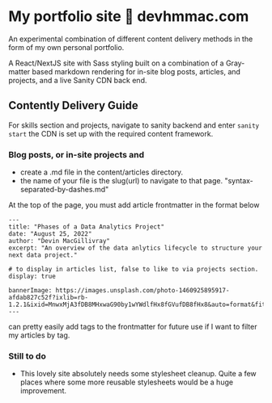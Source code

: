 # My portfolio site 👋 devhmmac.com

An experimental combination of different content delivery methods in the form of my own personal portfolio.

A React/NextJS site with Sass styling built on a combination of a Gray-matter based markdown rendering for in-site blog posts, articles, and projects, and a live Sanity CDN back end.

## Contently Delivery Guide

For skills section and projects, navigate to sanity backend and enter `sanity start` the CDN is set up with the required content framework.

### Blog posts, or in-site projects and

- create a .md file in the content/articles directory.
- the name of your file is the slug(url) to navigate to that page. "syntax-separated-by-dashes.md"

At the top of the page, you must add article frontmatter in the format below

```
---
title: "Phases of a Data Analytics Project"
date: "August 25, 2022"
author: "Devin MacGillivray"
excerpt: "An overview of the data anlytics lifecycle to structure your next data project."

# to display in articles list, false to like to via projects section.
display: true

bannerImage: https://images.unsplash.com/photo-1460925895917-afdab827c52f?ixlib=rb-1.2.1&ixid=MnwxMjA3fDB8MHxwaG90by1wYWdlfHx8fGVufDB8fHx8&auto=format&fit=crop&w=2426&q=80
---
```

can pretty easily add tags to the frontmatter for future use if I want to filter my articles by tag.

### Still to do

- This lovely site absolutely needs some stylesheet cleanup. Quite a few places where some more reusable stylesheets would be a huge improvement.
